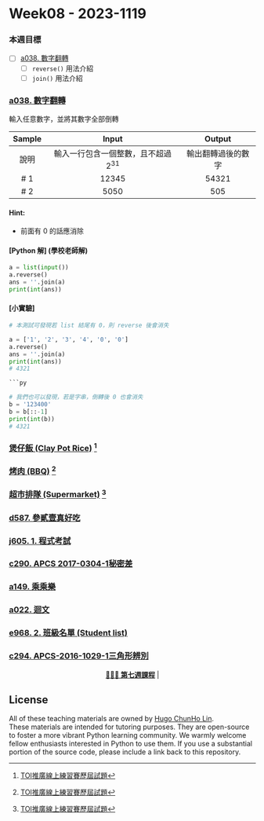 # Week08 - 2023-1119

### 本週目標
- [ ] [a038. 數字翻轉](https://zerojudge.tw/ShowProblem?problemid=a038)
  - [ ] `reverse()` 用法介紹
  - [ ] `join()` 用法介紹

### [a038. 數字翻轉](https://zerojudge.tw/ShowProblem?problemid=a038)

輸入任意數字，並將其數字全部倒轉

| Sample | Input | Output |
| :------: | :--------: | :------: |
| 說明 | 輸入一行包含一個整數，且不超過 $2^{31}$ | 輸出翻轉過後的數字 |
| # 1 | 12345 | 54321 |
| # 2 | 5050 | 505 |

#### Hint: 
- 前面有 0 的話應消除

#### [Python 解] (學校老師解)

```py
a = list(input())
a.reverse()
ans = ''.join(a)
print(int(ans))
```

#### [小實驗]
```py
# 本測試可發現若 list 結尾有 0，則 reverse 後會消失

a = ['1', '2', '3', '4', '0', '0']
a.reverse()
ans = ''.join(a)
print(int(ans))
# 4321

```py

# 我們也可以發現，若是字串，倒轉後 0 也會消失
b = '123400'
b = b[::-1]
print(int(b))
# 4321
```

### [煲仔飯 (Clay Pot Rice)](https://tpmso.org/toi/wp-content/uploads/question/202310/ClayPotRice.pdf) [^1]

### [烤肉 (BBQ)](https://tpmso.org/toi/wp-content/uploads/question/202310/BBQ.pdf) [^1]

### [超市排隊 (Supermarket)](https://tpmso.org/toi/wp-content/uploads/question/202310/Supermarket.pdf) [^1]

### [d587. 參貳壹真好吃](https://zerojudge.tw/ShowProblem?problemid=d587)

### [j605. 1. 程式考試](https://zerojudge.tw/ShowProblem?problemid=j605)

### [c290. APCS 2017-0304-1秘密差](https://zerojudge.tw/ShowProblem?problemid=c290)

### [a149. 乘乘樂](https://zerojudge.tw/ShowProblem?problemid=a149)

### [a022. 迴文](https://zerojudge.tw/ShowProblem?problemid=a022)

### [e968. 2. 班級名單 (Student list)](https://zerojudge.tw/ShowProblem?problemid=e968)

### [c294. APCS-2016-1029-1三角形辨別](https://zerojudge.tw/ShowProblem?problemid=c294)

<div align="center">
    <p>
        <a href="https://github.com/1chooo/23-fall-tutor/tree/main/courses/course07" target="_blank"><b>👨🏻‍💻 第七週課程</b></a> |
        <!-- <a href="https://github.com/1chooo/23-fall-tutor/tree/main/courses/course08" target="_blank"><b>👨🏻‍💻 第八週課程</b></a> -->
    </p>
</div>


## License

All of these teaching materials are owned by [Hugo ChunHo Lin](https://github.com/1chooo).   
These materials are intended for tutoring purposes. They are open-source to foster a more vibrant Python learning community. We warmly welcome fellow enthusiasts interested in Python to use them. If you use a substantial portion of the source code, please include a link back to this repository.

[^1]: [TOI推廣線上練習賽歷屆試題](https://tpmso.org/toi/index.php/tasks)
